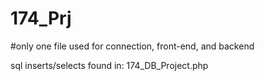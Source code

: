 # 174_Prj

#only one file used for connection, front-end, and backend

sql inserts/selects found in: 174_DB_Project.php
